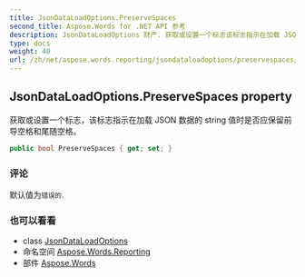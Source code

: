 ```yaml
---
title: JsonDataLoadOptions.PreserveSpaces
second_title: Aspose.Words for .NET API 参考
description: JsonDataLoadOptions 财产. 获取或设置一个标志该标志指示在加载 JSON 数据的 string 值时是否应保留前导空格和尾随空格
type: docs
weight: 40
url: /zh/net/aspose.words.reporting/jsondataloadoptions/preservespaces/
---
```

## JsonDataLoadOptions.PreserveSpaces property

获取或设置一个标志，该标志指示在加载 JSON 数据的 string 值时是否应保留前导空格和尾随空格。

```csharp
public bool PreserveSpaces { get; set; }
```

### 评论

默认值为`错误的`.

### 也可以看看

* class [JsonDataLoadOptions](../)
* 命名空间 [Aspose.Words.Reporting](../../jsondataloadoptions/)
* 部件 [Aspose.Words](../../../)


